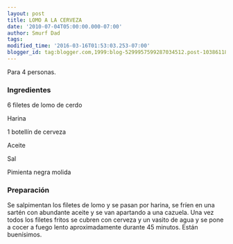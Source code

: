 ```yaml
---
layout: post
title: LOMO A LA CERVEZA
date: '2010-07-04T05:00:00.000-07:00'
author: Smurf Dad
tags: 
modified_time: '2016-03-16T01:53:03.253-07:00'
blogger_id: tag:blogger.com,1999:blog-5299957599287034512.post-1038611815490511474
---
```


Para 4 personas.

<h3>Ingredientes</h3>

6 filetes de lomo de cerdo

Harina

1 botellín de cerveza

Aceite

Sal

Pimienta negra molida

<h3>Preparación</h3>

Se salpimentan los filetes de lomo y se pasan por harina, se fríen en una sartén con abundante aceite y se van apartando a una cazuela. Una vez todos los filetes fritos se cubren con cerveza y un vasito de agua y se pone a cocer a fuego lento aproximadamente durante 45 minutos. Están buenísimos.

